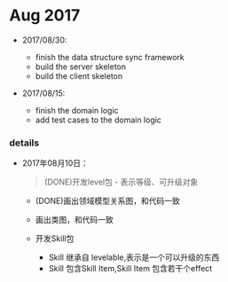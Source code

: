 # Aug 2017
- 2017/08/30:
    - finish the data structure sync framework
    - build the server skeleton
    - build the client skeleton

- 2017/08/15:
    - finish the domain logic
    - add test cases to the domain logic

### details

- 2017年08月10日：

    > (DONE)开发level包
        - 表示等级、可升级对象

    - (DONE)画出领域模型关系图，和代码一致
    - 画出类图，和代码一致

    - 开发Skill包
        - Skill 继承自 levelable,表示是一个可以升级的东西
        - Skill 包含Skill Item,Skill Item 包含若干个effect
